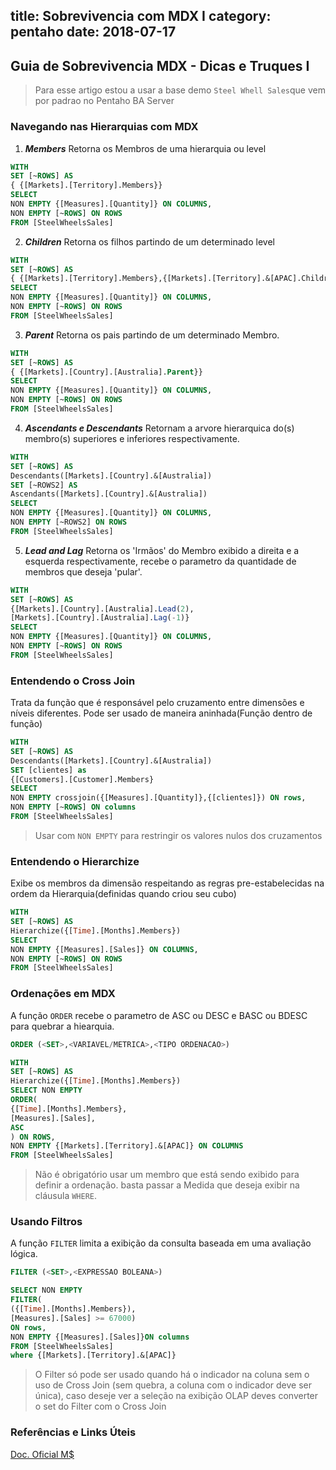 title: Sobrevivencia com MDX I
category: pentaho
date: 2018-07-17
------------------------------------

## Guia de Sobrevivencia MDX - Dicas e Truques I

> Para esse artigo estou a usar a base demo `Steel Whell Sales`que vem por padrao no Pentaho BA Server


### Navegando nas Hierarquias com MDX

1. ***Members***
Retorna os Membros de uma hierarquia ou level

```sql
WITH
SET [~ROWS] AS
{ {[Markets].[Territory].Members}}
SELECT
NON EMPTY {[Measures].[Quantity]} ON COLUMNS,
NON EMPTY [~ROWS] ON ROWS
FROM [SteelWheelsSales]
```


2. ***Children***
Retorna os filhos partindo de um determinado level

```sql
WITH
SET [~ROWS] AS
{ {[Markets].[Territory].Members},{[Markets].[Territory].&[APAC].Children}}
SELECT
NON EMPTY {[Measures].[Quantity]} ON COLUMNS,
NON EMPTY [~ROWS] ON ROWS
FROM [SteelWheelsSales]
```

3. ***Parent***
Retorna os pais partindo de um determinado Membro.

```sql
WITH
SET [~ROWS] AS
{ {[Markets].[Country].[Australia].Parent}}
SELECT
NON EMPTY {[Measures].[Quantity]} ON COLUMNS,
NON EMPTY [~ROWS] ON ROWS
FROM [SteelWheelsSales]
```

4. ***Ascendants e Descendants***
Retornam a arvore hierarquica do(s) membro(s) superiores e inferiores respectivamente.

```sql
WITH
SET [~ROWS] AS
Descendants([Markets].[Country].&[Australia])
SET [~ROWS2] AS
Ascendants([Markets].[Country].&[Australia])
SELECT
NON EMPTY {[Measures].[Quantity]} ON COLUMNS,
NON EMPTY [~ROWS2] ON ROWS
FROM [SteelWheelsSales]
```

5. ***Lead and Lag***
Retorna os 'Irmãos' do Membro exibido a direita e a esquerda respectivamente, recebe o parametro da quantidade de membros que deseja 'pular'.

```sql
WITH
SET [~ROWS] AS
{[Markets].[Country].[Australia].Lead(2),
[Markets].[Country].[Australia].Lag(-1)}
SELECT
NON EMPTY {[Measures].[Quantity]} ON COLUMNS,
NON EMPTY [~ROWS] ON ROWS
FROM [SteelWheelsSales]
```

### Entendendo o Cross Join

Trata da função que é responsável pelo cruzamento entre dimensões e níveis diferentes. Pode ser usado de maneira aninhada(Função dentro de função)

```sql
WITH
SET [~ROWS] AS
Descendants([Markets].[Country].&[Australia])
SET [clientes] as
{[Customers].[Customer].Members}
SELECT
NON EMPTY crossjoin({[Measures].[Quantity]},{[clientes]}) ON rows,
NON EMPTY [~ROWS] ON columns
FROM [SteelWheelsSales]
```

> Usar com `NON EMPTY` para restringir os valores nulos dos cruzamentos

### Entendendo o Hierarchize

Exibe os membros da dimensão respeitando as regras pre-estabelecidas na ordem da Hierarquia(definidas quando criou seu cubo)

```sql
WITH
SET [~ROWS] AS
Hierarchize({[Time].[Months].Members})
SELECT
NON EMPTY {[Measures].[Sales]} ON COLUMNS,
NON EMPTY [~ROWS] ON ROWS
FROM [SteelWheelsSales]
```

### Ordenações em MDX

A função `ORDER` recebe o parametro de ASC ou DESC e BASC ou BDESC para quebrar a hiearquia.

```sql
ORDER (<SET>,<VARIAVEL/METRICA>,<TIPO ORDENACAO>)
```

```sql
WITH
SET [~ROWS] AS
Hierarchize({[Time].[Months].Members})
SELECT NON EMPTY
ORDER(
{[Time].[Months].Members},
[Measures].[Sales],
ASC
) ON ROWS,
NON EMPTY {[Markets].[Territory].&[APAC]} ON COLUMNS
FROM [SteelWheelsSales]
```

> Não é obrigatório usar um membro que está sendo exibido para definir a ordenação. basta passar a Medida que deseja exibir na cláusula `WHERE`.

### Usando Filtros

A função `FILTER` limita a exibição da consulta baseada em uma avaliação lógica.

```sql
FILTER (<SET>,<EXPRESSAO BOLEANA>)
```

```sql
SELECT NON EMPTY
FILTER(
({[Time].[Months].Members}),
[Measures].[Sales] >= 67000)
ON rows,
NON EMPTY {[Measures].[Sales]}ON columns
FROM [SteelWheelsSales]
where {[Markets].[Territory].&[APAC]}
```

>O Filter só pode ser usado quando há o indicador na coluna sem o uso de Cross Join (sem quebra, a coluna com o indicador deve ser única), caso deseje ver a seleção na exibição OLAP deves converter o set do Filter com o Cross Join



### Referências e Links Úteis

[Doc. Oficial M$](https://docs.microsoft.com/pt-br/sql/mdx/multidimensional-expressions-mdx-reference)
